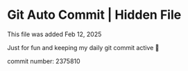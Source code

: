 # Git Auto Commit | Hidden File

This file was added Feb 12, 2025

Just for fun and keeping my daily git commit active 🤪

commit number: 2375810
